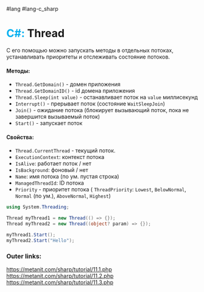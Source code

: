 #lang #lang-c_sharp 
# <font color="#00b0f0">C#:</font> Thread

С его помощью можно запускать методы в отдельных потоках, устанавливать приоритеты и отслеживать состояние потоков.

#### **Методы:**
- `Thread.GetDomain()` - домен приложения
- `Thread.GetDomainID()` - id домена приложения
- `Thread.Sleep(int value)` - останавливает поток на `value` миллисекунд
- `Interrupt()` - прерывает поток (состояние `WaitSleepJoin`)
- `Join()` - ожидание потока (блокирует вызывающий поток, пока не завершится вызываемый поток)
- `Start()` - запускает поток

#### **Свойства:**
- `Thread.CurrentThread` - текущий поток.
- `ExecutionContext`: контекст потока
- `IsAlive`: работает поток / нет
- `IsBackground`: фоновый / нет
- `Name`: имя потока (по ум. пустая строка)
- `ManagedThreadId`: ID потока
- `Priority` - приоритет потока ( `ThreadPriority`: `Lowest`, `BelowNormal`, `Normal` (по ум.), `AboveNormal`, `Highest`)

```csharp
using System.Threading;

Thread myThread1 = new Thread(() => {});
Thread myThread2 = new Thread((object? param) => {});

myThread1.Start();
myThread2.Start("Hello");
```

### Outer links:
https://metanit.com/sharp/tutorial/11.1.php
https://metanit.com/sharp/tutorial/11.2.php
https://metanit.com/sharp/tutorial/11.3.php